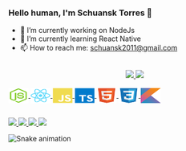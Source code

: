 ### Hello human, I'm Schuansk Torres 🖖

- 🔭 I’m currently working on NodeJs
- 🌱 I’m currently learning React Native
- 📫 How to reach me: schuansk2011@gmail.com

##

<div align="center">
  <a href="https://github.com/schuansk">
  <img height="180em" src="https://github-readme-stats.vercel.app/api?username=schuansk&show_icons=true&theme=nightowl&include_all_commits=true&count_private=true"/>
  <img height="180em" src="https://github-readme-stats.vercel.app/api/top-langs/?username=schuansk&layout=compact&langs_count=7&theme=nightowl"/>
</div>
 
<div style="display: inline_block"><br>
  <img align="center" alt="Schuansk-NodeJs" height="30" width="40" src="https://github.com/devicons/devicon/blob/master/icons/nodejs/nodejs-original.svg">
  <img align="center" alt="Schuansk-React" height="30" width="40" src="https://raw.githubusercontent.com/devicons/devicon/master/icons/react/react-original.svg">
  <img align="center" alt="Schuansk-Js" height="30" width="40" src="https://raw.githubusercontent.com/devicons/devicon/master/icons/javascript/javascript-plain.svg">
  <img align="center" alt="Schuansk-Ts" height="30" width="40" src="https://raw.githubusercontent.com/devicons/devicon/master/icons/typescript/typescript-plain.svg">
  <img align="center" alt="Schuansk-HTML" height="30" width="40" src="https://raw.githubusercontent.com/devicons/devicon/master/icons/html5/html5-original.svg">
  <img align="center" alt="Schuansk-CSS" height="30" width="40" src="https://raw.githubusercontent.com/devicons/devicon/master/icons/css3/css3-original.svg">
  <img align="center" alt="Schuansk-Kotlin" height="30" width="40" src="https://github.com/devicons/devicon/blob/master/icons/kotlin/kotlin-original.svg">
</div>
  
##
  
<div>
  <a href="https://api.whatsapp.com/send?phone=5512981706988&text=Oi%20do%20Github%2C%20tudo%20bom%3F" target="_blank">
    <img src="https://img.shields.io/badge/WhatsApp-25D366?style=for-the-badge&logo=whatsapp&logoColor=white" target="_blank">
  </a>
  <a href="https://t.me/schuansk" target="_blank">
    <img src="https://img.shields.io/badge/Telegram-2CA5E0?style=for-the-badge&logo=telegram&logoColor=white" target="_blank">
  </a>
  <a href="https://www.linkedin.com/in/schuansk" target="_blank">
    <img src="https://img.shields.io/badge/-LinkedIn-%230077B5?style=for-the-badge&logo=linkedin&logoColor=white" target="_blank">
  </a> 
  <a href="https://instagram.com/schuansk" target="_blank">
      <img src="https://img.shields.io/badge/-Instagram-%23E4405F?style=for-the-badge&logo=instagram&logoColor=white" target="_blank">
  </a>
  
  ![Snake animation](https://github.com/schuansk/schuansk/blob/output/github-contribution-grid-snake.svg)
</div>
